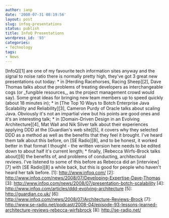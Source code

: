 ```yaml
---
author: ianp
date: '2008-07-31 08:19:56'
layout: post
slug: infoq-presentations
status: publish
title: InfoQ Presentations
wordpress_id: '93'
categories:
- Technology
tags:
- News
---
```


[InfoQ][1] are one of my favourite tech information sites anyway and the
signal to noise ratio there is normally pretty high, they've got 3 great
new presentations out today: \* in [Herding Racehorses, Racing
Sheep][2], Dave Thomas talks about the problems of treating developers
as interchangeable cogs (or \_fungible resources\_, as the project
management crowd would say). Some great ideas for bringing new team
members up to speed quickly (about 18 minutes in); \* in [The Top 10
Ways to Botch Enterprise Java Scalability and Reliability][3], Cameron
Purdy of Oracle talks about scaling Java. Obviously it's not an
impartial view but his points are good ones and it's an interesting
talk; \* in [Domain-Driven Design in an Evolving Architecture][4], Mat
Wall and Nik Silver talk about their experiences applying DDD at the
[Guardian's web site][5], it covers why they selected DDD as a method as
well as the benefits that they feel it brought. I've heard them talk
about this before, on [SE Radio][8], and to be honest, it worked better
in that format I thought - the written version here needs to be edited
down to about half it's current length; \* finally, [Rebecca Wirfs-Brock
talks about][6] the benefits of, and problems of conducting,
architectural reviews. I've listened to some of this before as Rebecca
did an [interview][7] with [SE Radio][8] a while back, but this is good
for people who haven't heard her talk before. [1]: http://www.infoq.com/
[2]: http://www.infoq.com/news/2008/07/Developing-Expertise-Dave-Thomas
[3]: http://www.infoq.com/news/2008/07/presentation-botch-scalability
[4]: http://www.infoq.com/articles/ddd-evolving-architecture [5]:
http://guardian.co.uk/ [6]:
http://www.infoq.com/news/2008/07/Architecture-Reviews-Brock [7]:
http://www.se-radio.net/podcast/2008-04/episode-93-lessons-learned-architecture-reviews-rebecca-wirfsbrock
[8]: http://se-radio.net/
